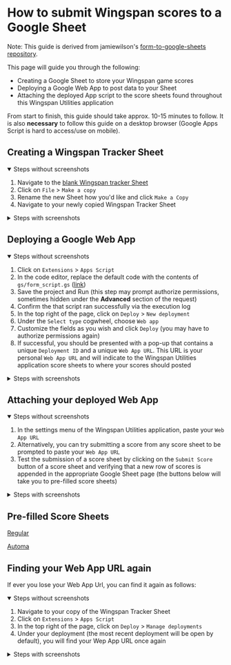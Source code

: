 # How to submit Wingspan scores to a Google Sheet

Note: This guide is derived from jamiewilson's [form-to-google-sheets repository](https://github.com/jamiewilson/form-to-google-sheets).

This page will guide you through the following:

+ Creating a Google Sheet to store your Wingspan game scores
+ Deploying a Google Web App to post data to your Sheet
+ Attaching the deployed App script to the score sheets found throughout this Wingspan Utilities application

From start to finish, this guide should take approx. 10-15 minutes to follow. It is also **necessary** to follow this guide on a desktop browser (Google Apps Script is hard to access/use on mobile).

## Creating a Wingspan Tracker Sheet

<details open>

<summary>Steps without screenshots</summary>

1. Navigate to the [blank Wingspan tracker Sheet](https://docs.google.com/spreadsheets/d/10GoCP8AZ7hhurscRSbggIbDGG8VhBn5YajbWVUoWhlE)
2. Click on `File` > `Make a copy`
3. Rename the new Sheet how you'd like and click `Make a Copy`
4. Navigate to your newly copied Wingspan Tracker Sheet

</details>

<details>

<summary>Steps with screenshots</summary>

1. Navigate to the [blank Wingspan tracker Sheet](https://docs.google.com/spreadsheets/d/10GoCP8AZ7hhurscRSbggIbDGG8VhBn5YajbWVUoWhlE)

2. Click on `File` > `Make a copy`

![](https://raw.githubusercontent.com/NoahBolohan/wingspan-utilities/refs/heads/main/static/how_to_guide/make_a_copy.png)

3. Rename the new Sheet how you'd like and click `Make a Copy`

![](https://raw.githubusercontent.com/NoahBolohan/wingspan-utilities/refs/heads/main/static/how_to_guide/rename.png)

4. Navigate to your newly copied Wingspan Tracker Sheet

</details>

## Deploying a Google Web App

<details open>

<summary>Steps without screenshots</summary>

1. Click on `Extensions` > `Apps Script`
2. In the code editor, replace the default code with the contents of `gs/form_script.gs` ([link](https://raw.githubusercontent.com/NoahBolohan/wingspan-utilities/refs/heads/main/gs/form_script.gs))
3. Save the project and Run (this step may prompt authorize permissions, sometimes hidden under the **Advanced** section of the request)
4. Confirm the that script ran successfully via the execution log
5. In the top right of the page, click on `Deploy` > `New deployment`
6. Under the `Select type` cogwheel, choose `Web app`
7. Customize the fields as you wish and click `Deploy` (you may have to authorize permissions again)
8. If successful, you should be presented with a pop-up that contains a unique `Deployment ID` and a unique `Web App URL`. This URL is your personal `Web App URL` and will indicate to the Wingspan Utilities application score sheets to where your scores should posted

</details>

<details>

<summary>Steps with screenshots</summary>

1. Click on `Extensions` > `Apps Script`

![](https://raw.githubusercontent.com/NoahBolohan/wingspan-utilities/refs/heads/main/static/how_to_guide/apps_script.png)

2. In the code editor, replace the default code with the contents of `gs/form_script.gs` ([link](https://raw.githubusercontent.com/NoahBolohan/wingspan-utilities/refs/heads/main/gs/form_script.gs))

3. Save the project and Run (this step may prompt authorize permissions, sometimes hidden under the **Advanced** section of the request)

![](https://raw.githubusercontent.com/NoahBolohan/wingspan-utilities/refs/heads/main/static/how_to_guide/save_run.png)

4. Confirm the that script ran successfully via the execution log

![](https://raw.githubusercontent.com/NoahBolohan/wingspan-utilities/refs/heads/main/static/how_to_guide/confirm_execution_log.png)

5. In the top right of the page, click on `Deploy` > `New deployment`

![](https://raw.githubusercontent.com/NoahBolohan/wingspan-utilities/refs/heads/main/static/how_to_guide/new_deployment.png)

6. Under the `Select type` cogwheel, choose `Web app`

![](https://raw.githubusercontent.com/NoahBolohan/wingspan-utilities/refs/heads/main/static/how_to_guide/select_web_app.png)

7. Customize the fields as you wish and click `Deploy` (you may have to authorize permissions again)

![](https://raw.githubusercontent.com/NoahBolohan/wingspan-utilities/refs/heads/main/static/how_to_guide/deploy.png)

8. If successful, you should be presented with a pop-up that contains a unique `Deployment ID` and a unique `Web App URL`. This URL is your personal `Web App URL` and will indicate to the Wingspan Utilities application score sheets to where your scores should posted

![](https://raw.githubusercontent.com/NoahBolohan/wingspan-utilities/refs/heads/main/static/how_to_guide/successful_deployment.png)

</details>

## Attaching your deployed Web App

<details open>

<summary>Steps without screenshots</summary>

1. In the settings menu of the Wingspan Utilities application, paste your `Web App URL`
2. Alternatively, you can try submitting a score from any score sheet to be prompted to paste your `Web App URL`
3. Test the submission of a score sheet by clicking on the `Submit Score` button of a score sheet and verifying that a new row of scores is appended in the appropriate Google Sheet page (the buttons below will take you to pre-filled score sheets)

</details>

<details>

<summary>Steps with screenshots</summary>

1. In the settings menu of the Wingspan Utilities application, paste your `Web App URL`

![](https://raw.githubusercontent.com/NoahBolohan/wingspan-utilities/refs/heads/main/static/how_to_guide/paste_url.png)

2. Alternatively, you can try submitting a score from any score sheet to be prompted to paste your `Web App URL`

3. Test the submission of a score sheet by clicking on the `Submit Score` button of a score sheet and verifying that a new row of scores is appended in the appropriate Google Sheet page (the buttons below will take you to pre-filled score sheets)

</details>

## Pre-filled Score Sheets

[Regular](https://wingspan-utilities-vd2qp.ondigitalocean.app/score_sheet_automa.html?col_base_game_checkbox=true&col_european_expansion_checkbox=true&col_oceania_expansion_checkbox=true&col_asia_checkbox=true&col_automubon_society_checkbox=false&col_RAOUtoma_checkbox=false&cell_player_birds=0&cell_player_bonus_cards=0&cell_player_end-of-round_goals=0&cell_player_eggs=0&cell_player_food_on_cards=0&cell_player_tucked_cards=0&cell_player_duet_tokens=0&cell_player_nectar=0&col_automa_points_per_face_down_bird_card_radio=4&cell_automa_n_drawn_cards=0&cell_automa_played_birds=0&cell_automa_end-of-round_goals=0&cell_automa_laid_eggs=0&cell_automa_duet_tokens=0&cell_automa_nectar=0)

[Automa](https://wingspan-utilities-vd2qp.ondigitalocean.app/score_sheet_automa.html?col_base_game_checkbox=true&col_european_expansion_checkbox=true&col_oceania_expansion_checkbox=true&col_asia_checkbox=true&col_automubon_society_checkbox=false&col_RAOUtoma_checkbox=false&cell_player_birds=0&cell_player_bonus_cards=0&cell_player_end-of-round_goals=0&cell_player_eggs=0&cell_player_food_on_cards=0&cell_player_tucked_cards=0&cell_player_duet_tokens=0&cell_player_nectar=0&col_automa_points_per_face_down_bird_card_radio=4&cell_automa_n_drawn_cards=0&cell_automa_played_birds=0&cell_automa_end-of-round_goals=0&cell_automa_laid_eggs=0&cell_automa_duet_tokens=0&cell_automa_nectar=0)

## Finding your Web App URL again

If ever you lose your Web App Url, you can find it again as follows:

<details open>

<summary>Steps without screenshots</summary>

1. Navigate to your copy of the Wingspan Tracker Sheet
2. Click on `Extensions` > `Apps Script`
3. In the top right of the page, click on `Deploy` > `Manage deployments`
4. Under your deployment (the most recent deployment will be open by default), you will find your Wep App URL once again

</details>

<details>

<summary>Steps with screenshots</summary>

1. Navigate to your copy of the Wingspan Tracker Sheet

2. Click on `Extensions` > `Apps Script`

![](https://raw.githubusercontent.com/NoahBolohan/wingspan-utilities/refs/heads/main/static/how_to_guide/apps_script.png)

3. In the top right of the page, click on `Deploy` > `Manage deployments`

![](https://raw.githubusercontent.com/NoahBolohan/wingspan-utilities/refs/heads/main/static/how_to_guide/manage_deployment.png)

4. Under your deployment (the most recent deployment will be open by default), you will find your Wep App URL once again

</details>